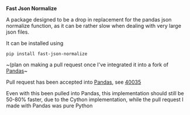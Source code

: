 **Fast Json Normalize**

A package designed to be a drop in replacement for the pandas json normalize function, as it can be rather slow when dealing with very large json files.

It can be installed using

```
pip install fast-json-normalize
```

~(plan on making a pull request once I've integrated it into a fork of [Pandas](https://github.com/pandas-dev/pandas)~  

Pull request has been accepted into [Pandas](https://github.com/pandas-dev/pandas), see [40035](https://github.com/pandas-dev/pandas/pull/40035)  

Even with this been pulled into Pandas, this implementation should still be 50-80% faster, due to the Cython implementation, while the pull request I made with Pandas was pure Python

